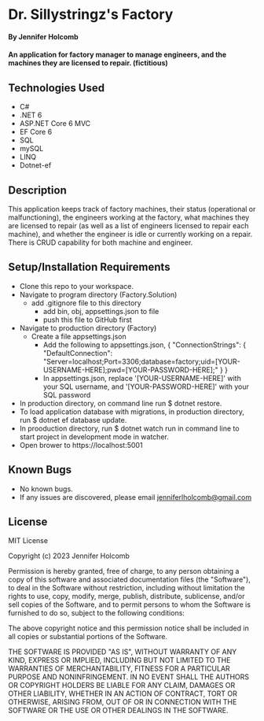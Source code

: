 # Dr. Sillystringz's Factory

#### By Jennifer Holcomb

#### An application for factory manager to manage engineers, and the machines they are licensed to repair. (fictitious)

## Technologies Used

* C#
* .NET 6
* ASP.NET Core 6 MVC
* EF Core 6
* SQL
* mySQL
* LINQ
* Dotnet-ef

## Description

This application keeps track of factory machines, their status (operational or malfunctioning), the engineers working at the factory, what machines they are licensed to repair (as well as a list of engineers licensed to repair each machine), and whether the engineer is idle or currently working on a repair. There is CRUD capability for both machine and engineer.

## Setup/Installation Requirements

* Clone this repo to your workspace.
* Navigate to program directory  (Factory.Solution)
  * add .gitignore file to this directory
    * add bin, obj, appsettings.json to file
    * push this file to GitHub first
* Navigate to production directory (Factory)
  * Create a file appsettings.json
    * Add the following to appsettings.json,
    {
      "ConnectionStrings": {
        "DefaultConnection": "Server=localhost;Port=3306;database=factory;uid=[YOUR-USERNAME-HERE];pwd=[YOUR-PASSWORD-HERE];"
      }
    }
    * In appsettings.json, replace '[YOUR-USERNAME-HERE]' with your SQL username, and '[YOUR-PASSWORD-HERE]' with your SQL password
* In production directory, on command line run $ dotnet restore.
* To load application database with migrations, in production directory,
  run $ dotnet ef database update.
* In prooduction directory, run $ dotnet watch run in command line to  
  start project in development mode in watcher.
* Open brower to https://localhost:5001


## Known Bugs

* No known bugs. 
* If any issues are discovered, please email jenniferlholcomb@gmail.com


## License

MIT License

Copyright (c) 2023 Jennifer Holcomb

Permission is hereby granted, free of charge, to any person obtaining a copy of this software and associated documentation files (the "Software"), to deal in the Software without restriction, including without limitation the rights to use, copy, modify, merge, publish, distribute, sublicense, and/or sell copies of the Software, and to permit persons to whom the Software is furnished to do so, subject to the following conditions:

The above copyright notice and this permission notice shall be included in all copies or substantial portions of the Software.

THE SOFTWARE IS PROVIDED "AS IS", WITHOUT WARRANTY OF ANY KIND, EXPRESS OR IMPLIED, INCLUDING BUT NOT LIMITED TO THE WARRANTIES OF MERCHANTABILITY, FITNESS FOR A PARTICULAR PURPOSE AND NONINFRINGEMENT. IN NO EVENT SHALL THE AUTHORS OR COPYRIGHT HOLDERS BE LIABLE FOR ANY CLAIM, DAMAGES OR OTHER LIABILITY, WHETHER IN AN ACTION OF CONTRACT, TORT OR OTHERWISE, ARISING FROM, OUT OF OR IN CONNECTION WITH THE SOFTWARE OR THE USE OR OTHER DEALINGS IN THE SOFTWARE.
